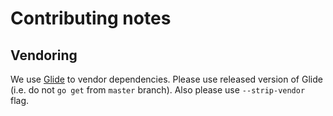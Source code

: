 # Contributing notes

## Vendoring

We use [Glide](https://glide.sh) to vendor dependencies. Please use released version of Glide (i.e. do not `go get`
from `master` branch). Also please use `--strip-vendor` flag.
